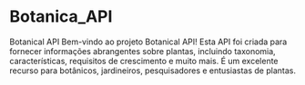 # Botanica_API
Botanical API Bem-vindo ao projeto Botanical API! Esta API foi criada para fornecer informações abrangentes sobre plantas, incluindo taxonomia, características, requisitos de crescimento e muito mais. É um excelente recurso para botânicos, jardineiros, pesquisadores e entusiastas de plantas.
